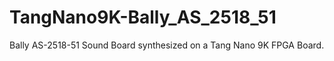 # TangNano9K-Bally_AS_2518_51
Bally AS-2518-51 Sound Board synthesized on a Tang Nano 9K FPGA Board.
